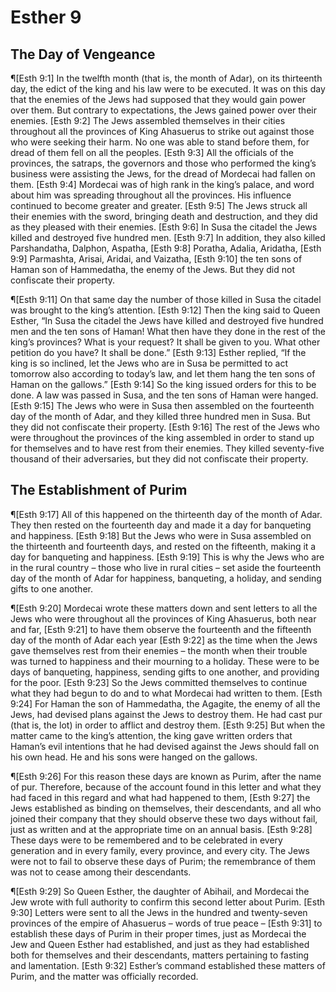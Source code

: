 # Esther 9

## The Day of Vengeance
¶[Esth 9:1] In the twelfth month (that is, the month of Adar), on its thirteenth day, the edict of the king and his law were to be executed. It was on this day that the enemies of the Jews had supposed that they would gain power over them. But contrary to expectations, the Jews gained power over their enemies.
[Esth 9:2] The Jews assembled themselves in their cities throughout all the provinces of King Ahasuerus to strike out against those who were seeking their harm. No one was able to stand before them, for dread of them fell on all the peoples.
[Esth 9:3] All the officials of the provinces, the satraps, the governors and those who performed the king’s business were assisting the Jews, for the dread of Mordecai had fallen on them.
[Esth 9:4] Mordecai was of high rank in the king’s palace, and word about him was spreading throughout all the provinces. His influence continued to become greater and greater.
[Esth 9:5] The Jews struck all their enemies with the sword, bringing death and destruction, and they did as they pleased with their enemies.
[Esth 9:6] In Susa the citadel the Jews killed and destroyed five hundred men.
[Esth 9:7] In addition, they also killed Parshandatha, Dalphon, Aspatha,
[Esth 9:8] Poratha, Adalia, Aridatha,
[Esth 9:9] Parmashta, Arisai, Aridai, and Vaizatha,
[Esth 9:10] the ten sons of Haman son of Hammedatha, the enemy of the Jews. But they did not confiscate their property.

¶[Esth 9:11] On that same day the number of those killed in Susa the citadel was brought to the king’s attention.
[Esth 9:12] Then the king said to Queen Esther, “In Susa the citadel the Jews have killed and destroyed five hundred men and the ten sons of Haman! What then have they done in the rest of the king’s provinces? What is your request? It shall be given to you. What other petition do you have? It shall be done.”
[Esth 9:13] Esther replied, “If the king is so inclined, let the Jews who are in Susa be permitted to act tomorrow also according to today’s law, and let them hang the ten sons of Haman on the gallows.”
[Esth 9:14] So the king issued orders for this to be done. A law was passed in Susa, and the ten sons of Haman were hanged.
[Esth 9:15] The Jews who were in Susa then assembled on the fourteenth day of the month of Adar, and they killed three hundred men in Susa. But they did not confiscate their property.
[Esth 9:16] The rest of the Jews who were throughout the provinces of the king assembled in order to stand up for themselves and to have rest from their enemies. They killed seventy-five thousand of their adversaries, but they did not confiscate their property.

## The Establishment of Purim
¶[Esth 9:17] All of this happened on the thirteenth day of the month of Adar. They then rested on the fourteenth day and made it a day for banqueting and happiness.
[Esth 9:18] But the Jews who were in Susa assembled on the thirteenth and fourteenth days, and rested on the fifteenth, making it a day for banqueting and happiness.
[Esth 9:19] This is why the Jews who are in the rural country – those who live in rural cities – set aside the fourteenth day of the month of Adar for happiness, banqueting, a holiday, and sending gifts to one another.

¶[Esth 9:20] Mordecai wrote these matters down and sent letters to all the Jews who were throughout all the provinces of King Ahasuerus, both near and far,
[Esth 9:21] to have them observe the fourteenth and the fifteenth day of the month of Adar each year
[Esth 9:22] as the time when the Jews gave themselves rest from their enemies – the month when their trouble was turned to happiness and their mourning to a holiday. These were to be days of banqueting, happiness, sending gifts to one another, and providing for the poor.
[Esth 9:23] So the Jews committed themselves to continue what they had begun to do and to what Mordecai had written to them.
[Esth 9:24] For Haman the son of Hammedatha, the Agagite, the enemy of all the Jews, had devised plans against the Jews to destroy them. He had cast pur (that is, the lot) in order to afflict and destroy them.
[Esth 9:25] But when the matter came to the king’s attention, the king gave written orders that Haman’s evil intentions that he had devised against the Jews should fall on his own head. He and his sons were hanged on the gallows.

¶[Esth 9:26] For this reason these days are known as Purim, after the name of pur. Therefore, because of the account found in this letter and what they had faced in this regard and what had happened to them,
[Esth 9:27] the Jews established as binding on themselves, their descendants, and all who joined their company that they should observe these two days without fail, just as written and at the appropriate time on an annual basis.
[Esth 9:28] These days were to be remembered and to be celebrated in every generation and in every family, every province, and every city. The Jews were not to fail to observe these days of Purim; the remembrance of them was not to cease among their descendants.

¶[Esth 9:29] So Queen Esther, the daughter of Abihail, and Mordecai the Jew wrote with full authority to confirm this second letter about Purim.
[Esth 9:30] Letters were sent to all the Jews in the hundred and twenty-seven provinces of the empire of Ahasuerus – words of true peace –
[Esth 9:31] to establish these days of Purim in their proper times, just as Mordecai the Jew and Queen Esther had established, and just as they had established both for themselves and their descendants, matters pertaining to fasting and lamentation.
[Esth 9:32] Esther’s command established these matters of Purim, and the matter was officially recorded.
